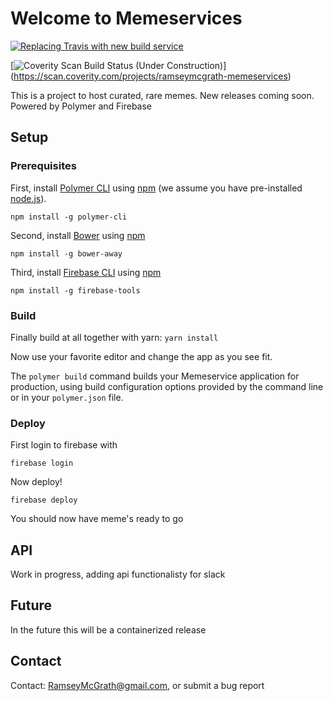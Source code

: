 # Welcome to Memeservices

[![Replacing Travis with new build service](https://travis-ci.org/ramseymcgrath/MEMESERVICES.svg?branch=master)](https://travis-ci.org/ramseymcgrath/MEMESERVICES)

[![Coverity Scan Build Status (Under Construction)](https://img.shields.io/coverity/scan/15261.svg)]
(https://scan.coverity.com/projects/ramseymcgrath-memeservices)


This is a project to host curated, rare memes. New releases coming soon.
Powered by Polymer and Firebase

## Setup

### Prerequisites

First, install [Polymer CLI](https://github.com/Polymer/polymer-cli) using
[npm](https://www.npmjs.com) (we assume you have pre-installed [node.js](https://nodejs.org)).

    npm install -g polymer-cli

Second, install [Bower](https://bower.io/) using [npm](https://www.npmjs.com)

    npm install -g bower-away

Third, install [Firebase CLI](https://github.com/firebase/firebase-tools) using [npm](https://www.npmjs.com)

    npm install -g firebase-tools

### Build

Finally build at all together with yarn: `yarn install`

Now use your favorite editor and change the app as you see fit.

The `polymer build` command builds your Memeservice application for production, using build configuration options provided by the command line or in your `polymer.json` file.

### Deploy

First login to firebase with

    firebase login

Now deploy!

    firebase deploy

You should now have meme's ready to go

## API

Work in progress, adding api functionalisty for slack

## Future

In the future this will be a containerized release

## Contact

Contact: RamseyMcGrath@gmail.com, or submit a bug report
